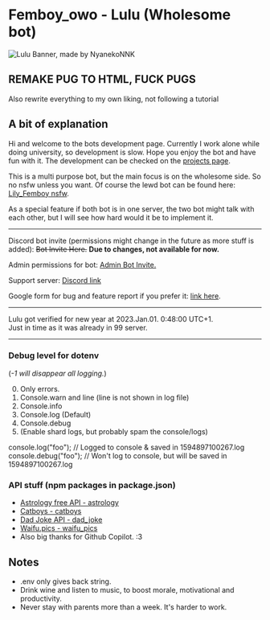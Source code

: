# Femboy_owo - Lulu (Wholesome bot)

![Lulu Banner, made by NyanekoNNK](https://user-images.githubusercontent.com/53056204/227460767-b133569e-82b8-46cf-b761-8a6c8b83ea7b.png)

## REMAKE PUG TO HTML, FUCK PUGS

Also rewrite everything to my own liking, not following a tutorial

## A bit of explanation

Hi and welcome to the bots development page. Currently I work alone while doing university, so development is slow. Hope you enjoy the bot and have fun with it.
The development can be checked on the [projects page](https://github.com/users/DiamondPRO02/projects/2).

This is a multi purpose bot, but the main focus is on the wholesome side. So no nsfw unless you want. Of course the lewd bot can be found here: [Lily_Femboy nsfw](https://github.com/DiamondPRO02/Lily_Femboy).

As a special feature if both bot is in one server, the two bot might talk with each other, but I will see how hard would it be to implement it.

---

Discord bot invite (permissions might change in the future as more stuff is added): ~~Bot Invite Here.~~
**Due to changes, not available for now.**

Admin permissions for bot: [Admin Bot Invite.](https://discord.com/oauth2/authorize?client_id=963362899160612954&permissions=8&scope=applications.commands%20bot)

Support server: [Discord link](https://discord.gg/DcQS9mNEUh)

Google form for bug and feature report if you prefer it: [link here](https://forms.gle/ebD1edtbir2gDgAn9).

---

Lulu got verified for new year at 2023.Jan.01. 0:48:00 UTC+1. \
Just in time as it was already in 99 server.

---

### Debug level for dotenv

(*-1 will disappear all logging.*)

0. Only errors.
1. Console.warn and line (line is not shown in log file)
2. Console.info
3. Console.log (Default)
4. Console.debug
5. (Enable shard logs, but probably spam the console/logs)

console.log("foo"); // Logged to console & saved in 1594897100267.log \
console.debug("foo"); // Won't log to console, but will be saved in 1594897100267.log

### API stuff (npm packages in package.json)

- [Astrology free API - astrology](https://ohmanda.com/api/horoscope)
- [Catboys - catboys](https://catboys.com/api)
- [Dad Joke API - dad_joke](https://icanhazdadjoke.com/)
- [Waifu.pics - waifu_pics](https://waifu.pics/)
- Also big thanks for Github Copilot. :3

## Notes

- .env only gives back string.
- Drink wine and listen to music, to boost morale, motivational and productivity.
- Never stay with parents more than a week. It's harder to work.
